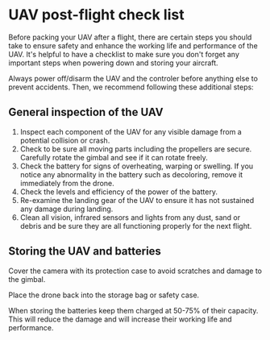 # UAV post-flight check list
Before packing your UAV after a flight, there are certain steps you should take to ensure safety and enhance the working life and performance of the UAV.
It's helpful to have a checklist to make sure you don't forget any important steps when powering down and storing your aircraft.

Always power off/disarm the UAV and the controler before anything else to prevent accidents. Then, we recommend following these additional steps:

## General inspection of the UAV
1. Inspect each component of the UAV for any visible damage from a potential collision or crash.
2. Check to be sure all moving parts including the propellers are secure. Carefully rotate the gimbal and see if it can rotate freely.
3. Check the battery for signs of overheating, warping or swelling. If you notice any abnormality in the battery such as decoloring, remove it immediately from the drone.
4. Check the levels and efficiency of the power of the battery.
5. Re-examine the landing gear of the UAV to ensure it has not sustained any damage during landing.
6. Clean all vision, infrared sensors and lights from any dust, sand or debris and be sure they are all functioning properly for the next flight.

## Storing the UAV and batteries
Cover the camera with its protection case to avoid scratches and damage to the gimbal.

Place the drone back into the storage bag or safety case.

When storing the batteries keep them charged at 50-75% of their capacity. This will reduce the damage and will increase their working life and performance.


